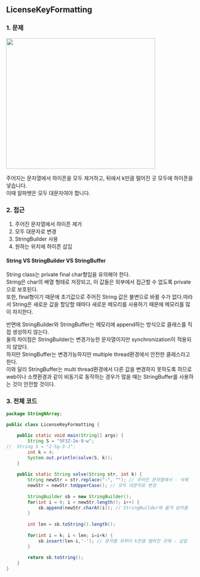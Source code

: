 ## LicenseKeyFormatting

### 1. 문제
<img src = "https://user-images.githubusercontent.com/68332512/100515991-eaa50880-31c3-11eb-8e94-0ed7066cdaa3.PNG" width = "400" height = "350">

주어지는 문자열에서 하이픈을 모두 제거하고, 뒤에서 k만큼 떨어진 곳 모두에 하이픈을 넣습니다. <br>
이때 알파벳은 모두 대문자여야 합니다.

### 2. 접근
1) 주어진 문자열에서 하이픈 제거
2) 모두 대문자로 변경
3) StringBuilder 사용
4) 원하는 위치에 하이픈 삽입

#### String VS StringBuilder VS StringBuffer
String class는 private final char형임을 유의해야 한다. <br>
String은 char의 배열 형태로 저장되고, 이 값들은 외부에서 접근할 수 없도록 private으로 보호된다.<br>
또한, final형이기 때문에 초기값으로 주어진 String 값은 불변으로 바뀔 수가 없다.따라서 String은 새로운 값을 할당할 때마다 새로운 메모리를 사용하기 때문에 메모리를 많이 차지한다.<br>

반면에 StringBuilder와 StringBuffer는 메모리에 append하는 방식으로 클래스를 직접 생성하지 않는다.<br>
둘의 차이점은 StringBuilder는 변경가능한 문자열이지만 synchronization이 적용되지 않았다. <br>
하지만 StringBuffer는 변경가능하지만 multiple thread환경에서 안전한 클래스라고 한다. <br>
이와 달리 StringBuffer는 multi thread환경에서 다른 값을 변경하지 못하도록 하므로 web이나 소켓환경과 같이 비동기로 동작하는 경우가 많을 때는 StringBuffer를 사용하는 것이 안전할 것이다.

### 3. 전체 코드
```java
package StringNArray;

public class LicenseKeyFormatting {

	public static void main(String[] args) {
		String S = "5F3Z-2e-9-w";
//  String S = "2-5g-3-J";
		int k = 4;
		System.out.println(solve(S, k));
	}
	
	public static String solve(String str, int k) {
		String newStr = str.replace("-", ""); // 주어진 문자열에서 - 삭제
		newStr = newStr.toUpperCase(); // 모두 대문자로 변겅
		
		StringBuilder sb = new StringBuilder(); 
		for(int i = 0; i < newStr.length(); i++) {
			sb.append(newStr.charAt(i)); // StringBuilder에 옮겨 담아줌
		}
		
		int len = sb.toString().length();
		
		for(int i = k; i < len; i=i+k) {
			sb.insert(len-i,'-'); // 문자열 뒤부터 k만큼 떨어진 곳에 - 삽입
		}
		
		return sb.toString();
	}
}

```

